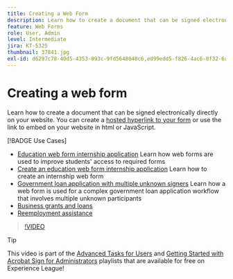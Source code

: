 ```yaml
---
title: Creating a Web Form
description: Learn how to create a document that can be signed electronically directly on your website
feature: Web Forms
role: User, Admin
level: Intermediate
jira: KT-5325
thumbnail: 37841.jpg
exl-id: d6297c78-40d5-4353-893c-9fd5648048c6,ed99edd5-f826-4ac6-8f32-6a4e6e48ddc6
---
```

# Creating a web form

Learn how to create a document that can be signed electronically directly on your website. You can create a [hosted hyperlink to your form](https://salesforceintegration.na2.echosign.com/public/esignWidget?wid=CBFCIBAA3AAABLblqZhBTZvjMual0H-M6HTSunw9hV1t-OdGbQI3d-nWJdEH76dHPxK1QH6DO9XGjch6QVho*) or use the link to embed on your website in html or JavaScript.

[!BADGE Use Cases]

* [Education web form internship application](https://experienceleague.adobe.com/docs/document-cloud-learn/sign-learning-hub/expand/recipes/edu/usecase-edu-intern.html?lang=en)
  Learn how web forms are used to improve students' access to required forms
* [Create an education web form internship application](https://experienceleague.adobe.com/docs/document-cloud-learn/sign-learning-hub/expand/recipes/edu/usecase-edu-intern-create.html?lang=en)
  Learn how to create an internship web form
* [Government loan application with multiple unknown signers](https://experienceleague.adobe.com/docs/document-cloud-learn/sign-learning-hub/expand/recipes/gov/webform-multiple-signers.html?lang=en)
  Learn how a web form is used for a complex government loan application workflow that involves multiple unknown participants
* [Business grants and loans](https://experienceleague.adobe.com/docs/document-cloud-learn/sign-learning-hub/expand/recipes/gov/usecasegovgrants.html?lang=en)
* [Reemployment assistance](https://experienceleague.adobe.com/docs/document-cloud-learn/sign-learning-hub/expand/recipes/gov/usecasegovreemployment.html?lang=en)

>[!VIDEO](https://video.tv.adobe.com/v/37841?quality=12&learn=on&hidetitle=true)

>[!TIP]
>
>This video is part of the [Advanced Tasks for Users](https://experienceleague.adobe.com/en/playlists/acrobat-sign-perform-advanced-tasks-business-users) and [Getting Started with Acrobat Sign for Administrators](https://experienceleague.adobe.com/en/playlists/acrobat-sign-get-started-administrators) playlists that are available for free on Experience League!
